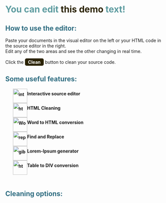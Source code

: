 <!-- #######  YAY, I AM THE SOURCE EDITOR! #########-->
<h1 style="color: #5e9ca0;">You can edit <span style="color: #2b2301;">this demo</span> text!</h1>
<h2 style="color: #2e6c80;">How to use the editor:</h2>
<p>Paste your documents in the visual editor on the left or your HTML code in the source editor in the right. <br />Edit any of the two areas and see the other changing in real time.&nbsp;</p>
<p>Click the <span style="background-color: #2b2301; color: #fff; display: inline-block; padding: 3px 10px; font-weight: bold; border-radius: 5px;">Clean</span> button to clean your source code.</p>
<h2 style="color: #2e6c80;">Some useful features:</h2>
<ol style="list-style: none; font-size: 14px; line-height: 32px; font-weight: bold;">
<li style="clear: both;"><img style="float: left;" src="https://html-online.com/img/01-interactive-connection.png" alt="interactive connection" width="45" /> Interactive source editor</li>
<li style="clear: both;"><img style="float: left;" src="https://html-online.com/img/02-html-clean.png" alt="html cleaner" width="45" /> HTML Cleaning</li>
<li style="clear: both;"><img style="float: left;" src="https://html-online.com/img/03-docs-to-html.png" alt="Word to html" width="45" /> Word to HTML conversion</li>
<li style="clear: both;"><img style="float: left;" src="https://html-online.com/img/04-replace.png" alt="replace text" width="45" /> Find and Replace</li>
<li style="clear: both;"><img style="float: left;" src="https://html-online.com/img/05-gibberish.png" alt="gibberish" width="45" /> Lorem-Ipsum generator</li>
<li style="clear: both;"><img style="float: left;" src="https://html-online.com/img/6-table-div-html.png" alt="html table div" width="45" /> Table to DIV conversion</li>
</ol>
<p>&nbsp; &nbsp; &nbsp; &nbsp; &nbsp; &nbsp; &nbsp;</p>
<h2 style="color: #2e6c80;">Cleaning options:</h2>


<!--
**EloneSampaio/EloneSampaio** is a ✨ _special_ ✨ repository because its `README.md` (this file) appears on your GitHub profile.

Here are some ideas to get you started:

- 🔭 I’m currently working on ...
- 🌱 I’m currently learning ...
- 👯 I’m looking to collaborate on ...
- 🤔 I’m looking for help with ...
- 💬 Ask me about ...
- 📫 How to reach me: ...
- 😄 Pronouns: ...
- ⚡ Fun fact: ...
-->
